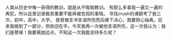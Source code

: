 人类从历史中唯一获得的教训，就是从不吸取教训。
有那么多事我一遍又一遍的再犯，所以这里记录极其重要不能再被忽视的事情。
寻找crush的课题考了我三次，初中，高中，大学。
我曾被支书言语所伤而后痛下决心，我要把心抽离。后来我做到了一部分，但依旧在乎。今天我再一次被他言语所伤，这一次我认为：我们是孽缘！我要离她远点，不知这一次我能坚持多久呢？